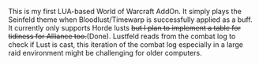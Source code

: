 This is my first LUA-based World of Warcraft AddOn. It simply plays the Seinfeld theme when Bloodlust/Timewarp is successfully applied as a buff. It currently only supports Horde lusts ~~but I plan to implement a table for tidiness for Alliance too.~~(Done). Lustfeld reads from the combat log to check if Lust is cast, this iteration of the combat log especially in a large raid environment might be challenging for older computers.
